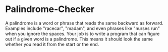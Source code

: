# Palindrome-Checker
A palindrome is a word or phrase that reads the same backward as forward. Examples include "racecar", "madam", and even phrases like "nurses run" when you ignore the spaces.   Your job is to write a program that can figure out if a given word is a palindrome. This means it should look the same whether you read it from the start or the end.
